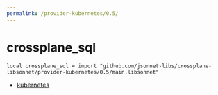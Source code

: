 ```yaml
---
permalink: /provider-kubernetes/0.5/
---
```


# crossplane_sql

```jsonnet
local crossplane_sql = import "github.com/jsonnet-libs/crossplane-libsonnet/provider-kubernetes/0.5/main.libsonnet"
```



* [kubernetes](kubernetes/index.md)